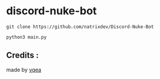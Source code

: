 # discord-nuke-bot
```
git clone https://github.com/natrixdev/Discord-Nuke-Bot
```
```
python3 main.py
```
## Credits :
made by [vqea](https://github.com/vqea/discord-nuke-bot)
